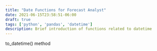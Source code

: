 ```yaml
---
title: "Date Functions for Forecast Analyst"
date: 2021-06-15T23:58:51-06:00
draft: true
tags: ['python', 'pandas', 'datetime']
description: Brief introduction of functions related to datetime
---
```


to_datetime() method